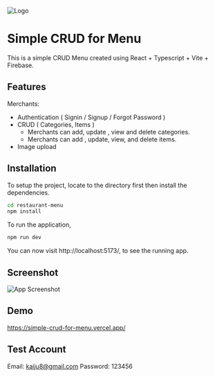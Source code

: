 ![Logo](https://i.imgur.com/fXyV130.png)

# Simple CRUD for Menu

This is a simple CRUD Menu created using React + Typescript + Vite + Firebase.

## Features

Merchants:

- Authentication ( Signin / Signup / Forgot Password )
- CRUD ( Categories, Items )
  - Merchants can add, update , view and delete categories.
  - Merchants can add , update, view, and delete items.
- Image upload

## Installation

To setup the project, locate to the directory first then install the dependencies.

```bash
cd restaurant-menu
npm install
```

To run the application,

```bash
npm run dev
```

You can now visit http://localhost:5173/, to see the running app.

## Screenshot

![App Screenshot](https://i.imgur.com/XtUJnmu.png)

## Demo

https://simple-crud-for-menu.vercel.app/

## Test Account

Email: kaiju8@gmail.com
Password: 123456
